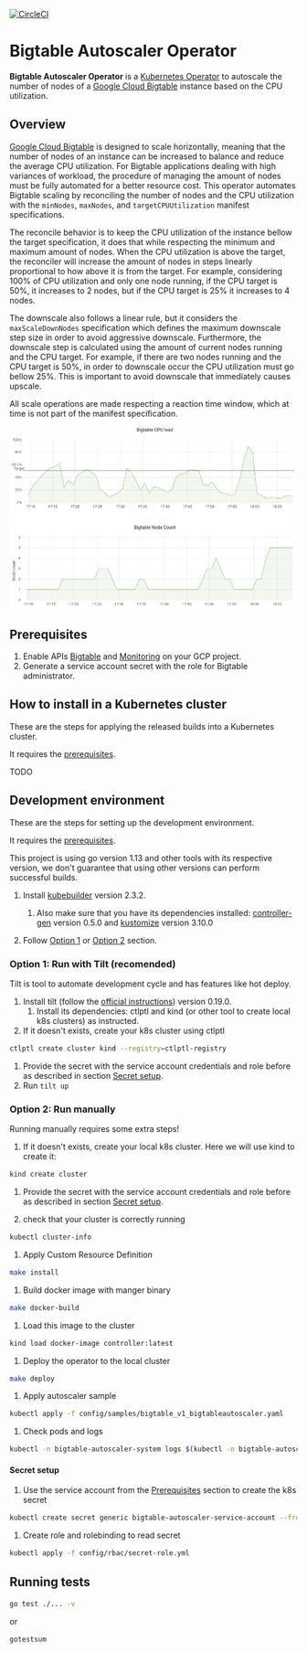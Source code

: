 [![CircleCI](https://circleci.com/gh/ResultadosDigitais/bigtable-autoescaler-operator/tree/master.svg?style=svg)](https://app.circleci.com/pipelines/github/ResultadosDigitais/bigtable-autoscaler-operator?branch=master)

# Bigtable Autoscaler Operator 
**Bigtable Autoscaler Operator** is a [Kubernetes Operator](https://coreos.com/operators/) to autoscale the number of nodes of a [Google Cloud Bigtable](https://cloud.google.com/bigtable) instance based on the CPU utilization.

## Overview
[Google Cloud Bigtable](https://cloud.google.com/bigtable) is designed to scale horizontally, meaning that the number of nodes of an instance can be increased to balance and reduce the average CPU utilization.
For Bigtable applications dealing with high variances of workload, the procedure of managing the amount of nodes must be fully automated for a better resource cost.
This operator automates Bigtable scaling by reconciling the number of nodes and the CPU utilization with the `minNodes`, `maxNodes`, and `targetCPUUtilization` manifest specifications.

The reconcile behavior is to keep the CPU utilization of the instance bellow the target specification, it does that while respecting the minimum and maximum amount of nodes.
When the CPU utilization is above the target, the reconciler will increase the amount of nodes in steps linearly proportional to how above it is from the target.
For example, considering 100% of CPU utilization and only one node running, if the CPU target is 50%, it increases to 2 nodes, but if the CPU target is 25% it increases to 4 nodes.

The downscale also follows a linear rule, but it considers the `maxScaleDownNodes` specification which defines the maximum downscale step size in order to avoid aggressive downscale.
Furthermore, the downscale step is calculated using the amount of current nodes running and the CPU target. For example, if there are two nodes running and the CPU target is 50%, in order to downscale
occur the CPU utilization must go bellow 25%. This is important to avoid downscale that immediately causes upscale.

All scale operations are made respecting a reaction time window, which at time is not part of the manifest specification.

![Bigtable CPU autoscaling](cpu_scaling.png)

## Prerequisites
1. Enable APIs [Bigtable](https://cloud.google.com/bigtable/docs/access-control) and [Monitoring](https://cloud.google.com/monitoring/api/enable-api) on your GCP project.
1. Generate a service account secret with the role for Bigtable administrator.

## How to install in a Kubernetes cluster
These are the steps for applying the released builds into a Kubernetes cluster.

It requires the [prerequisites](#prerequisites).

TODO

## Development environment
These are the steps for setting up the development environment. 

It requires the [prerequisites](#prerequisites).

This project is using go version 1.13 and other tools with its respective version, we don't guarantee that using other versions can perform successful builds.

1. Install [kubebuilder](https://book.kubebuilder.io/quick-start.html#installation) version 2.3.2. 
    1. Also make sure that you have its dependencies installed: [controller-gen](https://github.com/kubernetes-sigs/controller-tools/) version 0.5.0 and [kustomize](https://kubectl.docs.kubernetes.io/installation/kustomize/) version 3.10.0 

1. Follow [Option 1](#option-1) or [Option 2](#option-2) section.

### Option 1: Run with Tilt (recomended)
Tilt is tool to automate development cycle and has features like hot deploy.

1. Install tilt (follow the [official instructions](https://docs.tilt.dev/install.html)) version 0.19.0. 
   1. Install its dependencies: ctlptl and kind (or other tool to create local k8s clusters) as instructed.
1. If it doesn't exists, create your k8s cluster using ctlptl

``` sh
ctlptl create cluster kind --registry=ctlptl-registry
```
1. Provide the secret with the service account credentials and role before as described in section [Secret setup](#secret-setup).
1. Run `tilt up`

### Option 2: Run manually
Running manually requires some extra steps!

1. If it doesn't exists, create your local k8s cluster. Here we will use kind to create it:

```sh
kind create cluster
```

1. Provide the secret with the service account credentials and role before as described in section [Secret setup](#secret-setup).

1. check that your cluster is correctly running

```sh
kubectl cluster-info
```

1. Apply Custom Resource Definition
```sh
make install
```

1. Build docker image with manger binary
``` sh
make docker-build
```

1. Load this image to the cluster
```sh
kind load docker-image controller:latest
```

1. Deploy the operator to the local cluster
```sh
make deploy
```

1. Apply autoscaler sample
```sh
kubectl apply -f config/samples/bigtable_v1_bigtableautoscaler.yaml
```

1. Check pods and logs
```sh
kubectl -n bigtable-autoscaler-system logs $(kubectl -n bigtable-autoscaler-system get pods | tail -n1 | cut -d ' ' -f1) --all-containers
```


#### Secret setup
1. Use the service account from the [Prerequisites](#prerequisites) section to create the k8s secret
```sh
kubectl create secret generic bigtable-autoscaler-service-account --from-file=service-account=./your_service_account.json
```

1. Create role and rolebinding to read secret
```sh
kubectl apply -f config/rbac/secret-role.yml
```

## Running tests
```sh
go test ./... -v
```
 or
 
 ```sh
gotestsum
 ```
